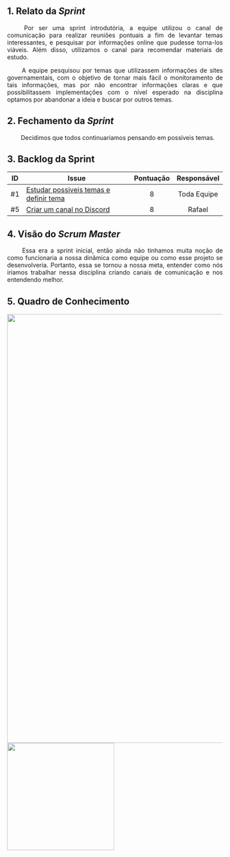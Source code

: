 
## 1. Relato da _Sprint_

<p align="justify">&emsp;&emsp; Por ser uma sprint introdutória, a equipe utilizou o canal de comunicação para realizar reuniões pontuais a fim de levantar temas interessantes, e pesquisar por informações online que pudesse torna-los viáveis. Além disso, utilizamos o canal para recomendar materiais de estudo.</p>

<p align="justify">&emsp;&emsp; A equipe pesquisou por temas que utilizassem informações de sites governamentais, com o objetivo de tornar mais fácil o monitoramento de tais informações, mas por não encontrar informações claras e que possibilitassem implementações com o nível esperado na disciplina optamos por abandonar a ideia e buscar por outros temas.</p>


## 2. Fechamento da _Sprint_
<p align="justify">&emsp;&emsp; Decidimos que todos continuariamos pensando em possíveis temas.
</p>

## 3. Backlog da Sprint

| ID | Issue | Pontuação | Responsável|
|:--:| ------- | :----: | :----: |
| #1 | [Estudar possiveis temas e definir tema](https://github.com/fga-eps-mds/2020.2-Anunbis/issues/1) | 8| Toda Equipe|
| #5 | [Criar um canal no Discord](https://github.com/fga-eps-mds/2020.2-Anunbis/issues/5) |8| Rafael |


## 4. Visão do _Scrum Master_

<p align="justify">&emsp;&emsp; Essa era a sprint inicial, então ainda não tinhamos muita noção de como funcionaria a nossa dinâmica como equipe ou como esse projeto se desenvolveria. Portanto, essa se tornou a nossa meta, entender como nós iriamos trabalhar nessa disciplina criando canais de comunicação e nos entendendo melhor.</p>

## 5. Quadro de Conhecimento

<img src="/images/quadroConhecimento1.png" width="1000">
<img src="/images/legendaQuadroConhecimento.png" width="250">